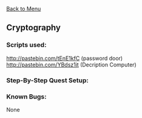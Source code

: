 [Back to Menu](../../README.md)  

## Cryptography
### Scripts used:
http://pastebin.com/tEnE1kfC (password door)  
http://pastebin.com/YBdsz1jt  (Decription Computer)  

### Step-By-Step Quest Setup:

### Known Bugs:
None
